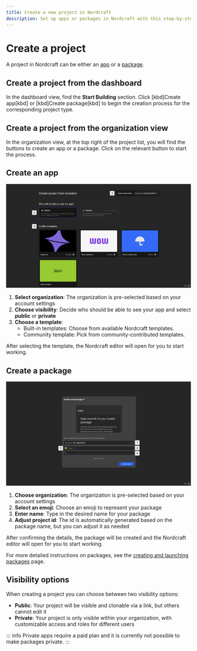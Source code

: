 ```yaml
---
title: Create a new project in Nordcraft
description: Set up apps or packages in Nordcraft with this step-by-step guide covering organization settings, visibility options and template selection.
---
```


# Create a project

A project in Nordcraft can be either an [app](/get-started/overview#apps) or a [package](/get-started/overview#packages).

## Create a project from the dashboard

In the dashboard view, find the **Start Building** section. Click [kbd]Create app[kbd] or [kbd]Create package[kbd] to begin the creation process for the corresponding project type.

## Create a project from the organization view

In the organization view, at the top right of the project list, you will find the buttons to create an app or a package. Click on the relevant button to start the process.

## Create an app

![Create app|16/9](create-an-app.webp)

1. **Select organization**: The organization is pre-selected based on your account settings
2. **Choose visibility**: Decide who should be able to see your app and select **public** or **private**
3. **Choose a template**:
   - Built-in templates: Choose from available Nordcraft templates.
   - Community template: Pick from community-contributed templates.

After selecting the template, the Nordcraft editor will open for you to start working.

## Create a package

![Create package|16/9](create-a-package.webp)

1. **Choose organization**: The organization is pre-selected based on your account settings
2. **Select an emoji**: Choose an emoji to represent your package
3. **Enter name**: Type in the desired name for your package
4. **Adjust project id**: The id is automatically generated based on the package name, but you can adjust it as needed

After confirming the details, the package will be created and the Nordcraft editor will open for you to start working.

For more detailed instructions on packages, see the [creating and launching packages](/packages/creating-and-launching) page.

## Visibility options

When creating a project you can choose between two visibility options:

- **Public**: Your project will be visible and clonable via a link, but others cannot edit it
- **Private**: Your project is only visible within your organization, with customizable access and roles for different users

::: info
Private apps require a paid plan and it is currently not possible to make packages private.
:::
